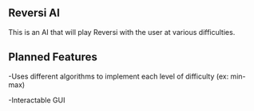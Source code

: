 Reversi AI
--------------
This is an AI that will play Reversi with the user at various difficulties.

Planned Features
---------------
-Uses different algorithms to implement each level of difficulty (ex: min-max)

-Interactable GUI